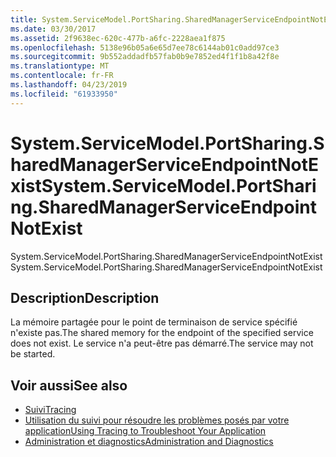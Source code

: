 ```yaml
---
title: System.ServiceModel.PortSharing.SharedManagerServiceEndpointNotExist
ms.date: 03/30/2017
ms.assetid: 2f9638ec-620c-477b-a6fc-2228aea1f875
ms.openlocfilehash: 5138e96b05a6e65d7ee78c6144ab01c0add97ce3
ms.sourcegitcommit: 9b552addadfb57fab0b9e7852ed4f1f1b8a42f8e
ms.translationtype: MT
ms.contentlocale: fr-FR
ms.lasthandoff: 04/23/2019
ms.locfileid: "61933950"
---
```

# <a name="systemservicemodelportsharingsharedmanagerserviceendpointnotexist"></a><span data-ttu-id="53393-102">System.ServiceModel.PortSharing.SharedManagerServiceEndpointNotExist</span><span class="sxs-lookup"><span data-stu-id="53393-102">System.ServiceModel.PortSharing.SharedManagerServiceEndpointNotExist</span></span>
<span data-ttu-id="53393-103">System.ServiceModel.PortSharing.SharedManagerServiceEndpointNotExist</span><span class="sxs-lookup"><span data-stu-id="53393-103">System.ServiceModel.PortSharing.SharedManagerServiceEndpointNotExist</span></span>  
  
## <a name="description"></a><span data-ttu-id="53393-104">Description</span><span class="sxs-lookup"><span data-stu-id="53393-104">Description</span></span>  
 <span data-ttu-id="53393-105">La mémoire partagée pour le point de terminaison de service spécifié n'existe pas.</span><span class="sxs-lookup"><span data-stu-id="53393-105">The shared memory for the endpoint of the specified service does not exist.</span></span> <span data-ttu-id="53393-106">Le service n'a peut-être pas démarré.</span><span class="sxs-lookup"><span data-stu-id="53393-106">The service may not be started.</span></span>  
  
## <a name="see-also"></a><span data-ttu-id="53393-107">Voir aussi</span><span class="sxs-lookup"><span data-stu-id="53393-107">See also</span></span>

- [<span data-ttu-id="53393-108">Suivi</span><span class="sxs-lookup"><span data-stu-id="53393-108">Tracing</span></span>](../../../../../docs/framework/wcf/diagnostics/tracing/index.md)
- [<span data-ttu-id="53393-109">Utilisation du suivi pour résoudre les problèmes posés par votre application</span><span class="sxs-lookup"><span data-stu-id="53393-109">Using Tracing to Troubleshoot Your Application</span></span>](../../../../../docs/framework/wcf/diagnostics/tracing/using-tracing-to-troubleshoot-your-application.md)
- [<span data-ttu-id="53393-110">Administration et diagnostics</span><span class="sxs-lookup"><span data-stu-id="53393-110">Administration and Diagnostics</span></span>](../../../../../docs/framework/wcf/diagnostics/index.md)

